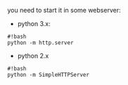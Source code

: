 you need to start it in some webserver:

* python 3.x:
```
#!bash
python -m http.server
```

* python 2.x
```
#!bash
python -m SimpleHTTPServer
```